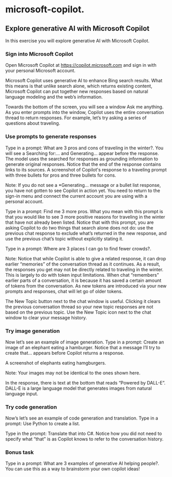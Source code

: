 # microsoft-copilot.

## Explore generative AI with Microsoft Copilot
In this exercise you will explore generative AI with Microsoft Copilot.

### Sign into Microsoft Copilot
Open Microsoft Copilot at https://copilot.microsoft.com and sign in with your personal Microsoft account.

Microsoft Copilot uses generative AI to enhance Bing search results. What this means is that unlike search alone, which returns existing content, Microsoft Copilot can put together new responses based on natural language modeling and the web’s information.

Towards the bottom of the screen, you will see a window Ask me anything. As you enter prompts into the window, Copilot uses the entire conversation thread to return responses. For example, let’s try asking a series of questions about traveling.

### Use prompts to generate responses
Type in a prompt: What are 3 pros and cons of traveling in the winter?. You will see a Searching for:… and Generating… appear before the response. The model uses the searched for responses as grounding information to generate original responses. Notice that the end of the response contains links to its sources.
A screenshot of Copilot's response to a traveling prompt with three bullets for pros and three bullets for cons.

Note: If you do not see a *Generating… message or a bullet list response, you have not gotten to see Copilot in action yet. You need to return to the sign-in menu and connect the current account you are using with a personal account.

Type in a prompt: Find me 3 more pros. What you mean with this prompt is that you would like to see 3 more positive reasons for traveling in the winter that have not already been listed. Notice that with this prompt, you are asking Copilot to do two things that search alone does not do: use the previous chat response to exclude what’s returned in the new response, and use the previous chat’s topic without explicitly stating it.

Type in a prompt: Where are 3 places I can go to find fewer crowds?.

Note: Notice that while Copilot is able to give a related response, it can drop earlier “memories” of the conversation thread as it continues. As a result, the responses you get may not be directly related to traveling in the winter. This is largely to do with token input limitations. When chat “remembers” earlier parts of a conversation, it is because it has saved a certain amount of tokens from the conversation. As new tokens are introduced via your new prompts and responses, chat will let go of older tokens.

The New Topic button next to the chat window is useful. Clicking it clears the previous conversation thread so your new topic responses are not based on the previous topic. Use the New Topic icon next to the chat window to clear your message history.

### Try image generation
Now let’s see an example of image generation. Type in a prompt: Create an image of an elephant eating a hamburger. Notice that a message I’ll try to create that… appears before Copilot returns a response.

A screenshot of elephants eating hamgburgers.

Note: Your images may not be identical to the ones shown here.

In the response, there is text at the bottom that reads “Powered by DALL-E”. DALL-E is a large language model that generates images from natural language input.

### Try code generation
Now’s let’s see an example of code generation and translation. Type in a prompt: Use Python to create a list.

Type in the prompt: Translate that into C#. Notice how you did not need to specify what “that” is as Copilot knows to refer to the conversation history.

### Bonus task
Type in a prompt: What are 3 examples of generative AI helping people?. You can use this as a way to brainstorm your own copilot ideas!
